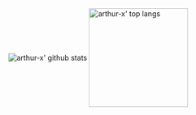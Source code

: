 <div>
<img align="center" src="https://github-readme-stats.vercel.app/api?username=arthur-x&count_private=true&show_icons=true&theme=radical&bg_color=45,990000,333377&title_color=FF3399&hide_border=true&card_width=300" alt="arthur-x' github stats"/>
<img align="center" height=195 src="https://github-readme-stats.vercel.app/api/top-langs/?username=arthur-x&layout=compact&hide_border=true&langs_count=8&theme=radical&bg_color=45,552266,005599&title_color=FF3399&hide_border=true&card_width=300&custom_title=Most%20Used%20Languages%20(public)" alt="arthur-x' top langs"/>
</div>
